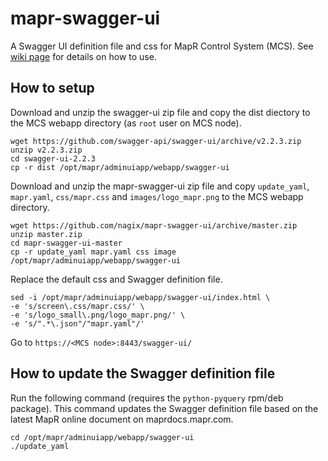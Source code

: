 # mapr-swagger-ui

A Swagger UI definition file and css for MapR Control System (MCS). See [wiki page](https://github.com/nagix/mapr-swagger-ui/wiki) for details on how to use.

## How to setup

Download and unzip the swagger-ui zip file and copy the dist diectory to the MCS webapp directory (as `root` user on MCS node).
    
    wget https://github.com/swagger-api/swagger-ui/archive/v2.2.3.zip
    unzip v2.2.3.zip
    cd swagger-ui-2.2.3
    cp -r dist /opt/mapr/adminuiapp/webapp/swagger-ui

Download and unzip the mapr-swagger-ui zip file and copy `update_yaml`, `mapr.yaml`, `css/mapr.css` and `images/logo_mapr.png` to the MCS webapp directory.

    wget https://github.com/nagix/mapr-swagger-ui/archive/master.zip
    unzip master.zip
    cd mapr-swagger-ui-master
    cp -r update_yaml mapr.yaml css image /opt/mapr/adminuiapp/webapp/swagger-ui

Replace the default css and Swagger definition file.

    sed -i /opt/mapr/adminuiapp/webapp/swagger-ui/index.html \
    -e 's/screen\.css/mapr.css/' \
    -e 's/logo_small\.png/logo_mapr.png/' \
    -e 's/".*\.json"/"mapr.yaml"/'

Go to `https://<MCS node>:8443/swagger-ui/`

## How to update the Swagger definition file

Run the following command (requires the `python-pyquery` rpm/deb package). This command updates the Swagger definition file based on the latest MapR online document on maprdocs.mapr.com.

    cd /opt/mapr/adminuiapp/webapp/swagger-ui
    ./update_yaml
